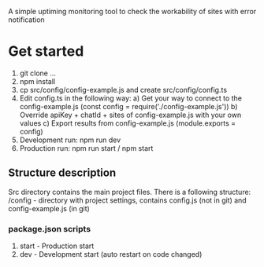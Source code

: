 A simple uptiming monitoring tool to check the workability of sites with error notification

# Get started

1) git clone ...
2) npm install
3) cp src/config/config-example.js and create src/config/config.ts 
4) Edit config.ts in the following way:
    a) Get your way to connect to the config-example.js (const config = require('./config-example.js'))
    b) Override apiKey + chatId + sites of config-example.js with your own values
    c) Export results from config-example.js (module.exports = config)
5) Development run: npm run dev 
6) Production run: npm run start / npm start

## Structure description

Src directory contains the main project files. There is a following structure:
/config - directory with project settings, contains config.js (not in git) and config-example.js (in git)

### package.json scripts

1) start - Production start 
2) dev - Development start (auto restart on code changed)
